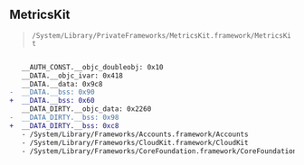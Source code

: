 ## MetricsKit

> `/System/Library/PrivateFrameworks/MetricsKit.framework/MetricsKit`

```diff

   __AUTH_CONST.__objc_doubleobj: 0x10
   __DATA.__objc_ivar: 0x418
   __DATA.__data: 0x9c8
-  __DATA.__bss: 0x90
+  __DATA.__bss: 0x60
   __DATA_DIRTY.__objc_data: 0x2260
-  __DATA_DIRTY.__bss: 0x98
+  __DATA_DIRTY.__bss: 0xc8
   - /System/Library/Frameworks/Accounts.framework/Accounts
   - /System/Library/Frameworks/CloudKit.framework/CloudKit
   - /System/Library/Frameworks/CoreFoundation.framework/CoreFoundation

```
